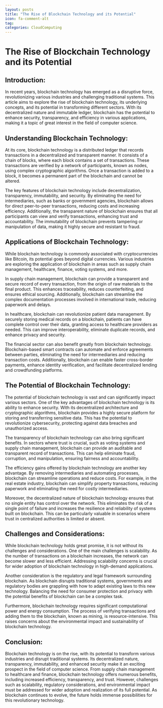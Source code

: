 ```yaml
---
layout: posts
title: "The Rise of Blockchain Technology and its Potential"
icon: fa-comment-alt
tag:      
categories: CloudComputing
---
```



# The Rise of Blockchain Technology and its Potential

## Introduction:
In recent years, blockchain technology has emerged as a disruptive force, revolutionizing various industries and challenging traditional systems. This article aims to explore the rise of blockchain technology, its underlying concepts, and its potential in transforming different sectors. With its decentralized nature and immutable ledger, blockchain has the potential to enhance security, transparency, and efficiency in various applications, making it a topic of great interest in the field of computer science.

## Understanding Blockchain Technology:
At its core, blockchain technology is a distributed ledger that records transactions in a decentralized and transparent manner. It consists of a chain of blocks, where each block contains a set of transactions. These transactions are verified by a network of participants, known as nodes, using complex cryptographic algorithms. Once a transaction is added to a block, it becomes a permanent part of the blockchain and cannot be altered.

The key features of blockchain technology include decentralization, transparency, immutability, and security. By eliminating the need for intermediaries, such as banks or government agencies, blockchain allows for direct peer-to-peer transactions, reducing costs and increasing efficiency. Additionally, the transparent nature of blockchain ensures that all participants can view and verify transactions, enhancing trust and accountability. The immutability of blockchain prevents tampering or manipulation of data, making it highly secure and resistant to fraud.

## Applications of Blockchain Technology:
While blockchain technology is commonly associated with cryptocurrencies like Bitcoin, its potential goes beyond digital currencies. Various industries are exploring the application of blockchain in areas such as supply chain management, healthcare, finance, voting systems, and more.

In supply chain management, blockchain can provide a transparent and secure record of every transaction, from the origin of raw materials to the final product. This enhances traceability, reduces counterfeiting, and ensures ethical sourcing. Additionally, blockchain can streamline the complex documentation processes involved in international trade, reducing paperwork and delays.

In healthcare, blockchain can revolutionize patient data management. By securely storing medical records on a blockchain, patients can have complete control over their data, granting access to healthcare providers as needed. This can improve interoperability, eliminate duplicate records, and enhance privacy and security.

The financial sector can also benefit greatly from blockchain technology. Blockchain-based smart contracts can automate and enforce agreements between parties, eliminating the need for intermediaries and reducing transaction costs. Additionally, blockchain can enable faster cross-border payments, enhance identity verification, and facilitate decentralized lending and crowdfunding platforms.

## The Potential of Blockchain Technology:
The potential of blockchain technology is vast and can significantly impact various sectors. One of the key advantages of blockchain technology is its ability to enhance security. With its decentralized architecture and cryptographic algorithms, blockchain provides a highly secure platform for storing and transferring sensitive data. This has the potential to revolutionize cybersecurity, protecting against data breaches and unauthorized access.

The transparency of blockchain technology can also bring significant benefits. In sectors where trust is crucial, such as voting systems and supply chain management, blockchain can provide an auditable and transparent record of transactions. This can help eliminate fraud, corruption, and manipulation, ensuring fairness and accountability.

The efficiency gains offered by blockchain technology are another key advantage. By removing intermediaries and automating processes, blockchain can streamline operations and reduce costs. For example, in the real estate industry, blockchain can simplify property transactions, reducing paperwork and eliminating the need for costly intermediaries.

Moreover, the decentralized nature of blockchain technology ensures that no single entity has control over the network. This eliminates the risk of a single point of failure and increases the resilience and reliability of systems built on blockchain. This can be particularly valuable in scenarios where trust in centralized authorities is limited or absent.

## Challenges and Considerations:
While blockchain technology holds great promise, it is not without its challenges and considerations. One of the main challenges is scalability. As the number of transactions on a blockchain increases, the network can become slower and less efficient. Addressing scalability concerns is crucial for wider adoption of blockchain technology in high-demand applications.

Another consideration is the regulatory and legal framework surrounding blockchain. As blockchain disrupts traditional systems, governments and regulatory bodies are grappling with how to adapt existing laws to this new technology. Balancing the need for consumer protection and privacy with the potential benefits of blockchain can be a complex task.

Furthermore, blockchain technology requires significant computational power and energy consumption. The process of verifying transactions and adding them to the blockchain, known as mining, is resource-intensive. This raises concerns about the environmental impact and sustainability of blockchain technology.

## Conclusion:
Blockchain technology is on the rise, with its potential to transform various industries and disrupt traditional systems. Its decentralized nature, transparency, immutability, and enhanced security make it an exciting prospect in the field of computer science. From supply chain management to healthcare and finance, blockchain technology offers numerous benefits, including increased efficiency, transparency, and trust. However, challenges such as scalability, regulatory considerations, and environmental impact must be addressed for wider adoption and realization of its full potential. As blockchain continues to evolve, the future holds immense possibilities for this revolutionary technology.